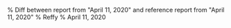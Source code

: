 % Diff between report from "April 11, 2020" and reference report from "April 11, 2020"
% Reffy
% April 11, 2020

